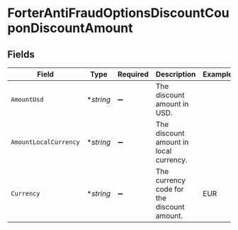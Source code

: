 # ForterAntiFraudOptionsDiscountCouponDiscountAmount


## Fields

| Field                                      | Type                                       | Required                                   | Description                                | Example                                    |
| ------------------------------------------ | ------------------------------------------ | ------------------------------------------ | ------------------------------------------ | ------------------------------------------ |
| `AmountUsd`                                | **string*                                  | :heavy_minus_sign:                         | The discount amount in USD.                |                                            |
| `AmountLocalCurrency`                      | **string*                                  | :heavy_minus_sign:                         | The discount amount in local currency.     |                                            |
| `Currency`                                 | **string*                                  | :heavy_minus_sign:                         | The currency code for the discount amount. | EUR                                        |